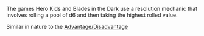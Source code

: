 The games Hero Kids and Blades in the Dark use a resolution mechanic that involves rolling a pool of d6 and then taking the highest rolled value. 

Similar in nature to the [Advantage/Disadvantage](advantagedisadvantage.md)
